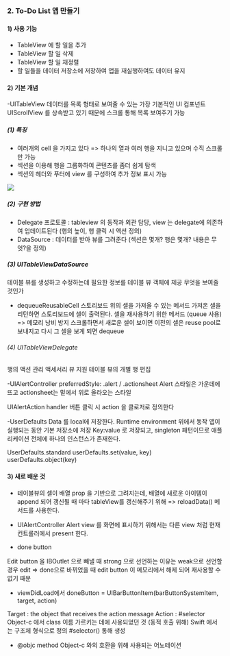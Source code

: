 ### 2. To-Do List 앱 만들기

#### 1) 사용 기능
- TableView 에 할 일을 추가
- TableView 할 일 삭제
- TableView 할 일 재정렬
- 할 일들을 데이터 저장소에 저장하여 앱을 재실행하여도 데이터 유지

#### 2) 기본 개념
-UITableView
데이터를 목록 형태로 보여줄 수 있는 가장 기본적인 UI 컴포넌트
UIScrollView 를 상속받고 있기 때문에 스크롤 통해 목록 보여주기 가능

##### (1) 특징
- 여러개의 cell 을 가지고 있다 => 하나의 열과 여러 행을 지니고 있으며 수직 스크롤만 가능
- 섹션을 이용해 행을 그룹화하여 콘텐츠를 좀더 쉽게 탐색
- 섹션의 헤더와 푸터에 view 를 구성하여 추가 정보 표시 가능

<img src="https://docs-assets.developer.apple.com/published/6da9972ff1/content-only~dark@2x.png">

##### (2) 구현 방법
- Delegate 프로토콜 : tableview 의 동작과 외관 담당, view 는 delegate에 의존하여 업데이트된다 (행의 높이, 행 클릭 시 액션 정의)
- DataSource : 데이터를 받아 뷰를 그려준다 (섹션은 몇개? 행은 몇개? 내용은 무엇?을 정의)

##### (3) UITableViewDataSource
테이블 뷰를 생성하고 수정하는데 필요한 정보를 테이블 뷰 객체에 제공
무엇을 보여줄 것인가

- dequeueReusableCell
스토리보드 위의 셀을 가져올 수 있는 메서드
가져온 셀을 리턴하면 스토리보드에 셀이 출력된다.
셀을 재사용하기 위한 메서드 (queue 사용) => 메모리 낭비 방지
스크롤하면서 새로운 셀이 보이면 이전의 셀은 reuse pool로 보내지고 
다시 그 셀을 보게 되면 dequeue  


###### (4) UITableViewDelegate
행의 액션 관리
액세서리 뷰 지원
테이블 뷰의 개별 행 편집 


-UIAlertController
preferredStyle: .alert / .actionsheet
Alert 스타일은 가운데에 뜨고 actionsheet는 밑에서 위로 올라오는 스타일

UIAlertAction handler 
버튼 클릭 시 action 을 클로저로 정의한다


-UserDefaults
Data 를 local에 저장한다.
Runtime environment 위에서 동작
앱이 실행되는 동안 기본 저장소에 저장 
Key:value 로 저장되고, singleton 패턴이므로 애플리케이션 전체에 하나의 인스턴스가 존재한다.

UserDefaults.standard
userDefaults.set(value, key)
userDefaults.object(key)


#### 3) 새로 배운 것

- 테이블뷰의 셀이 배열 prop 을 기반으로 그려지는데, 
배열에 새로운 아이템이 append 되어 갱신될 때 마다 
tableView를 갱신해주기 위해 => reloadData() 메서드를 사용한다.

- UIAlertController
Alert view 를 화면에 표시하기 위해서는 다른 view 처럼 
현재 컨트롤러에서 present 한다.

- done button 

Edit button 을 IBOutlet 으로 빼낼 때 strong 으로 선언하는 이유는
weak으로 선언할 경우 edit => done으로 바뀌었을 때 edit button 이 메모리에서 해제 되어 재사용할 수 없기 때문

- viewDidLoad에서 
doneButton = UIBarButtonItem(barButtonSystemItem, target, action)

Target : the object that receives the action message
Action : #selector
Object-c 에서 class 이름 가르키는 데에 사용되었던 것 (동적 호출 위해) 
Swift 에서는 구조체 형식으로 정의
#selector() 통해 생성

- @objc method
Object-c 와의 호환을 위해 사용되는 어노테이션





